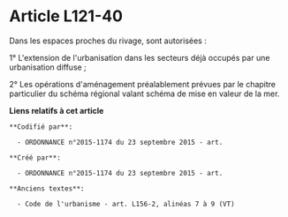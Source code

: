 # Article L121-40

Dans les espaces proches du rivage, sont autorisées :

1° L'extension de l'urbanisation dans les secteurs déjà occupés par une urbanisation diffuse ;

2° Les opérations d'aménagement préalablement prévues par le chapitre particulier du schéma régional valant schéma de mise en
valeur de la mer.

**Liens relatifs à cet article**

	**Codifié par**:

	  - ORDONNANCE n°2015-1174 du 23 septembre 2015 - art.

	**Créé par**:

	  - ORDONNANCE n°2015-1174 du 23 septembre 2015 - art.

	**Anciens textes**:

	  - Code de l'urbanisme - art. L156-2, alinéas 7 à 9 (VT)

